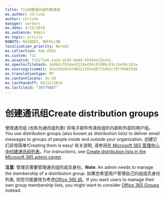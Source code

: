 ```yaml
---
title: 711创建通讯组列表或组
ms.author: chrisda
author: chrisda
manager: serdars
ms.date: 4/13/2018
ms.audience: Admin
ms.topic: article
ROBOTS: NOINDEX, NOFOLLOW
localization_priority: Normal
ms.collection: Adm_O365
ms.custom: 711
ms.assetid: fcb272e6-1a2e-4299-be0d-55934e72bc51
ms.openlocfilehash: 3e862cfb5de42214e430c81986c03cc5e50c2b3a
ms.sourcegitcommit: 03a156a9c9740521155a30775492c7dff0982588
ms.translationtype: MT
ms.contentlocale: zh-CN
ms.lasthandoff: 03/22/2019
ms.locfileid: "30779887"
---
```

# <a name="create-distribution-groups"></a><span data-ttu-id="b60eb-102">创建通讯组</span><span class="sxs-lookup"><span data-stu-id="b60eb-102">Create distribution groups</span></span>

<span data-ttu-id="b60eb-103">使用通讯组 (也称为通讯组列表) 将电子邮件传递给组织内部和外部的用户组。</span><span class="sxs-lookup"><span data-stu-id="b60eb-103">You use distribution groups (also known as distribution lists) to deliver email messages to groups of people inside and outside your organization.</span></span> <span data-ttu-id="b60eb-104">创建它们非常简单!</span><span class="sxs-lookup"><span data-stu-id="b60eb-104">Creating them is easy!</span></span> <span data-ttu-id="b60eb-105">有关说明, 请参阅[在 Microsoft 365 管理中心中创建通讯组列表](https://support.office.com/article/b1ffe755-59e5-4369-826d-825f145a8400)。</span><span class="sxs-lookup"><span data-stu-id="b60eb-105">For instructions, see [Create distribution lists in the Microsoft 365 admin center](https://support.office.com/article/b1ffe755-59e5-4369-826d-825f145a8400).</span></span>
  
 <span data-ttu-id="b60eb-106">**注意**: 管理员需要管理通讯组的成员身份。</span><span class="sxs-lookup"><span data-stu-id="b60eb-106">**Note**: An admin needs to manage the membership of a distribution group.</span></span> <span data-ttu-id="b60eb-107">如果您希望用户管理自己的组成员身份列表, 则您可能要改为考虑[Office 365 组](https://support.office.com/article/b565caa1-5c40-40ef-9915-60fdb2d97fa2)。</span><span class="sxs-lookup"><span data-stu-id="b60eb-107">If you want users to manage their own group membership lists, you might want to consider [Office 365 Groups](https://support.office.com/article/b565caa1-5c40-40ef-9915-60fdb2d97fa2) instead.</span></span> 
  

